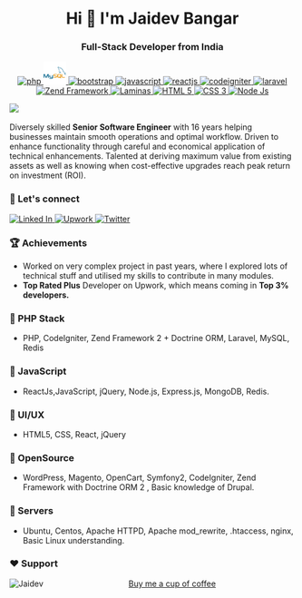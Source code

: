 <h1 align="center">Hi 👋 I'm Jaidev Bangar</h1>
<h3 align="center">Full-Stack Developer from India</h3>
<p align="center">
  <a href="https://php.net" target="_blank">
  <img src="https://user-images.githubusercontent.com/5701533/217466363-c4260ba3-8efa-40cc-b1fb-c17b3915731b.png" alt="php" width="60" style="max-width: 100%;">
  </a>
  <a href="https://www.mysql.com/" rel="nofollow"> <img src="https://raw.githubusercontent.com/devicons/devicon/master/icons/mysql/mysql-original-wordmark.svg" alt="mysql" width="40" height="40" style="max-width: 100%;"> </a>
  <a href="https://getbootstrap.com/">
<img src="https://raw.githubusercontent.com/jmnote/z-icons/master/svg/bootstrap.svg" alt="bootstrap" width="40" height="40" style="max-width: 100%;">
  </a>
  <a href="https://www.javascript.com/">
<img src="https://user-images.githubusercontent.com/5701533/217467683-23d09908-23b1-4362-8892-7ea2fb0e5f00.png" alt="javascript" width="40" height="40" style="max-width: 100%;">
  </a>
  <a href="https://reactjs.org/">
<img src="https://user-images.githubusercontent.com/5701533/217467938-4aab0187-c1ef-4fb1-a032-7cceb79eff63.png" alt="reactjs"  height="40" style="max-width: 100%;">
  </a>
  <a href="https://codeigniter.com/">
  <img src="https://user-images.githubusercontent.com/5701533/217468176-b4f5ca48-7bdd-4f3b-a7a8-4a2ff3d99d00.png" alt="codeigniter" height="40" style="max-width: 100%;">
  </a>
  <a href="https://laravel.com/">
  <img src="https://user-images.githubusercontent.com/5701533/217469529-5d4b86d3-42a3-48ad-84e2-097e4aef7d7c.png" alt="laravel" height="40" style="max-width: 100%;">
  </a>
  
  <a href="https://framework.zend.com/">
  <img src="https://user-images.githubusercontent.com/5701533/217469883-ab78b308-c292-4d3c-95da-a62421b21a52.png" alt="Zend Framework" height="40" style="max-width: 100%;">
  </a>
    
  <a href="https://getlaminas.org/">
  <img src="https://user-images.githubusercontent.com/5701533/217470351-a4ee02b7-7439-4838-807a-edb5d7b527a4.png" alt="Laminas" height="40" style="max-width: 100%;">
  </a>

  <a href="https://dev.w3.org/html5/spec-LC/">
  <img src="https://user-images.githubusercontent.com/5701533/217471174-267c08cb-e98b-42d3-98a0-1a663dd9e4c7.png" alt="HTML 5" height="40" style="max-width: 100%;">
  </a>
  <a href="https://www.w3.org/Style/CSS/Overview.en.html">
  <img src="https://user-images.githubusercontent.com/5701533/217471377-08341eac-6dc5-4c81-a7f1-faea8a330cec.png" alt="CSS 3" height="40" style="max-width: 100%;">
  </a>
  <a href="https://nodejs.org">
  <img src="https://user-images.githubusercontent.com/5701533/217471780-5ef7bfe9-9642-43d3-9490-782ec305b8e9.png" alt="Node Js" height="40" style="max-width: 100%;">
  </a>
  


</p

![](https://komarev.com/ghpvc/?username=solaxes)

Diversely skilled **Senior Software Engineer** with 16 years helping businesses maintain smooth operations and optimal workflow. Driven to enhance functionality through careful and economical application of technical enhancements. Talented at deriving maximum value from existing assets as well as knowing when cost-effective upgrades reach peak return on investment (ROI).

  ### 🤝 Let's connect
  <p>
  <a href="https://www.linkedin.com/in/jaidevbangar/">
  <img src="https://user-images.githubusercontent.com/5701533/217476218-5b665dce-97c2-41ce-bd23-49245ce6722b.png" alt="Linked In" height="40" style="max-width: 100%;">
  </a>
  
  <a href="https://www.upwork.com/freelancers/jaidevbangar?s=1110580755107926016">
  <img src="https://user-images.githubusercontent.com/5701533/217476537-89bb9cfa-0e06-457d-af71-a1a010adf71c.png" alt="Upwork" height="40" style="max-width: 100%;">
  </a>


  
  <a href="https://twitter.com/jaidev_bangar">
  <img src="https://user-images.githubusercontent.com/5701533/217477193-4b5f6f91-0a57-4001-a028-4661639ec51e.png" alt="Twitter" height="40" style="max-width: 100%;">
  </a>

</p>

  

### 🏆 Achievements
  - Worked on very complex project in past years, where I explored lots of technical stuff and utilised my skills to contribute in many modules.
  - **Top Rated Plus** Developer on Upwork, which means coming in **Top 3% developers.** 

### 🚀 PHP Stack
  - PHP, CodeIgniter, Zend Framework 2 + Doctrine ORM, Laravel, MySQL, Redis

### 🚀 JavaScript
  - ReactJs,JavaScript, jQuery, Node.js, Express.js, MongoDB, Redis.
### 🚀 UI/UX
  - HTML5, CSS, React, jQuery

### 🚀 OpenSource
  - WordPress, Magento, OpenCart, Symfony2, CodeIgniter, Zend Framework with Doctrine ORM 2 , Basic knowledge of Drupal. 

### 🚀 Servers
  - Ubuntu, Centos, Apache HTTPD, Apache mod_rewrite, .htaccess, nginx, Basic Linux understanding.
   

  
### ❤️ Support
<p dir="auto"><a href="https://www.buymeacoffee.com/solaxes" rel="nofollow"> <img align="left" src="https://camo.githubusercontent.com/28aae05a0fba45679e8e27d90609601e249b64a5fe30dfef05495de4f4e318d4/68747470733a2f2f63646e2e6275796d6561636f666665652e636f6d2f627574746f6e732f76322f64656661756c742d79656c6c6f772e706e67" height="50" width="210" alt="Jaidev" data-canonical-src="https://cdn.buymeacoffee.com/buttons/v2/default-yellow.png" style="max-width: 100%;">Buy me a cup of coffee</a></p>

